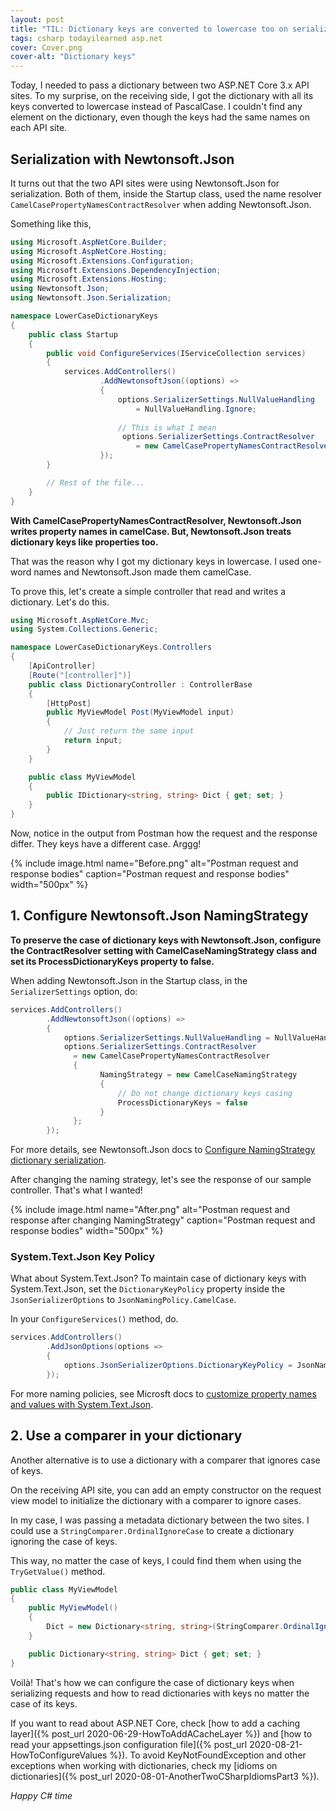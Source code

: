 ```yaml
---
layout: post
title: "TIL: Dictionary keys are converted to lowercase too on serialization"
tags: csharp todayilearned asp.net
cover: Cover.png
cover-alt: "Dictionary keys"
---
```


Today, I needed to pass a dictionary between two ASP.NET Core 3.x API sites. To my surprise, on the receiving side, I got the dictionary with all its keys converted to lowercase instead of PascalCase. I couldn't find any element on the dictionary, even though the keys had the same names on each API site.

## Serialization with Newtonsoft.Json

It turns out that the two API sites were using Newtonsoft.Json for serialization. Both of them, inside the Startup class, used the name resolver `CamelCasePropertyNamesContractResolver` when adding Newtonsoft.Json.

Something like this,

```csharp
using Microsoft.AspNetCore.Builder;
using Microsoft.AspNetCore.Hosting;
using Microsoft.Extensions.Configuration;
using Microsoft.Extensions.DependencyInjection;
using Microsoft.Extensions.Hosting;
using Newtonsoft.Json;
using Newtonsoft.Json.Serialization;

namespace LowerCaseDictionaryKeys
{
    public class Startup
    {
        public void ConfigureServices(IServiceCollection services)
        {
            services.AddControllers()
                    .AddNewtonsoftJson((options) =>
                    {
                        options.SerializerSettings.NullValueHandling
                            = NullValueHandling.Ignore;
                        
                        // This is what I mean
                         options.SerializerSettings.ContractResolver
                            = new CamelCasePropertyNamesContractResolver();
                    });
        }

        // Rest of the file...
    }
}
```

**With CamelCasePropertyNamesContractResolver, Newtonsoft.Json writes property names in camelCase. But, Newtonsoft.Json treats dictionary keys like properties too.**

That was the reason why I got my dictionary keys in lowercase. I used one-word names and Newtonsoft.Json made them camelCase.

To prove this, let's create a simple controller that read and writes a dictionary. Let's do this.

```csharp
using Microsoft.AspNetCore.Mvc;
using System.Collections.Generic;

namespace LowerCaseDictionaryKeys.Controllers
{
    [ApiController]
    [Route("[controller]")]
    public class DictionaryController : ControllerBase
    {
        [HttpPost]
        public MyViewModel Post(MyViewModel input)
        {
            // Just return the same input        
            return input;
        }
    }

    public class MyViewModel
    {
        public IDictionary<string, string> Dict { get; set; }
    }
}
```

Now, notice in the output from Postman how the request and the response differ. They keys have a different case. Arggg!

{% include image.html name="Before.png" alt="Postman request and response bodies" caption="Postman request and response bodies" width="500px" %}

## 1. Configure Newtonsoft.Json NamingStrategy

**To preserve the case of dictionary keys with Newtonsoft.Json, configure the ContractResolver setting with CamelCaseNamingStrategy class and set its ProcessDictionaryKeys property to false.**

When adding Newtonsoft.Json in the Startup class, in the `SerializerSettings` option, do:

```csharp
services.AddControllers()
        .AddNewtonsoftJson((options) =>
        {
            options.SerializerSettings.NullValueHandling = NullValueHandling.Ignore;
            options.SerializerSettings.ContractResolver
              = new CamelCasePropertyNamesContractResolver
              {
                    NamingStrategy = new CamelCaseNamingStrategy
                    {
                        // Do not change dictionary keys casing
                        ProcessDictionaryKeys = false
                    }
              };
        });
```

For more details, see Newtonsoft.Json docs to [Configure NamingStrategy dictionary serialization](https://www.newtonsoft.com/json/help/html/NamingStrategySkipDictionaryKeys.htm).

After changing the naming strategy, let's see the response of our sample controller. That's what I wanted!

{% include image.html name="After.png" alt="Postman request and response after changing NamingStrategy" caption="Postman request and response bodies" width="500px" %}

### System.Text.Json Key Policy

What about System.Text.Json? To maintain case of dictionary keys with System.Text.Json, set the `DictionaryKeyPolicy` property inside the `JsonSerializerOptions` to `JsonNamingPolicy.CamelCase`.

In your `ConfigureServices()` method, do.

```csharp
services.AddControllers()
        .AddJsonOptions(options =>
        {
            options.JsonSerializerOptions.DictionaryKeyPolicy = JsonNamingPolicy.CamelCase;
        });
```

For more naming policies, see Microsft docs to [customize property names and values with System.Text.Json](https://docs.microsoft.com/en-us/dotnet/standard/serialization/system-text-json-customize-properties#camel-case-dictionary-keys).

## 2. Use a comparer in your dictionary

Another alternative is to use a dictionary with a comparer that ignores case of keys.

On the receiving API site, you can add an empty constructor on the request view model to initialize the dictionary with a comparer to ignore cases.

In my case, I was passing a metadata dictionary between the two sites. I could use a `StringComparer.OrdinalIgnoreCase` to create a dictionary ignoring the case of keys.

This way, no matter the case of keys, I could find them when using the `TryGetValue()` method.

```csharp
public class MyViewModel
{
    public MyViewModel()
    {
        Dict = new Dictionary<string, string>(StringComparer.OrdinalIgnoreCase);
    }

    public Dictionary<string, string> Dict { get; set; }
}
```

Voilà! That's how we can configure the case of dictionary keys when serializing requests and how to read dictionaries with keys no matter the case of its keys.

If you want to read about ASP.NET Core, check [how to add a caching layer]({% post_url 2020-06-29-HowToAddACacheLayer %}) and [how to read your appsettings.json configuration file]({% post_url 2020-08-21-HowToConfigureValues %}). To avoid KeyNotFoundException and other exceptions when working with dictionaries, check my [idioms on dictionaries]({% post_url 2020-08-01-AnotherTwoCSharpIdiomsPart3 %}).

_Happy C# time_